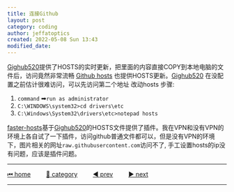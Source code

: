 ```yaml
---
title: 连接Github
layout: post
category: coding
author: jeffatoptics
created: 2022-05-08 Sun 13:43
modified_date:
---
```


[Gighub520](https://github.com/521xueweihan/GitHub520)提供了HOSTS的实时更新，把里面的内容直接COPY到本地电脑的文件后，访问竟然非常流畅
[Github hosts](https://ineo6.github.io/hosts/) 也提供HOSTS更新。[Gighub520](https://github.com/521xueweihan/GitHub520) 在没配置之前估计很难访问，可以先访问第二个地址
改动hosts 步骤:

1. `command` ➡`run as administrator`
1. `C:\WINDOWS\system32>cd drivers\etc`
1. `C:\Windows\System32\drivers\etc>notepad hosts`

[faster-hosts](https://github.com/gauseen/faster-hosts)基于[Gighub520](https://github.com/521xueweihan/GitHub520)的HOSTS文件提供了插件。我在VPN和没有VPN的环境上各自试了一下插件，访问github普通文件都可以，但是没有VPN的环境下，图片相关的网址`raw.githubusercontent.com`访问不了, 手工设置hosts的ip没有问题，应该是插件问题。


---

[⏮ home](../index.md) &nbsp; &nbsp; &nbsp; &nbsp; [🔀 category](../category.md) &nbsp; &nbsp; &nbsp; &nbsp; [◀️ prev](./2022-05-07-zettelkasten-book-reading.md) &nbsp; &nbsp; &nbsp; &nbsp; [▶️ next](./2022-05-08-vscode-line-feed.md)

---
